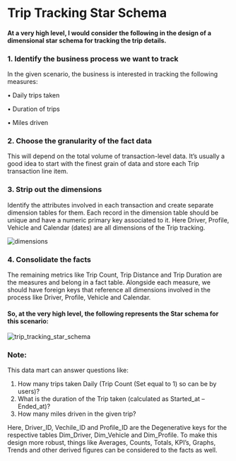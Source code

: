 # Trip Tracking Star Schema
#### At a very high level, I would consider the following in the design of a dimensional star schema for tracking the trip details.
### 1. Identify the business process we want to track
In the given scenario, the business is interested in tracking the following measures:

•	Daily trips taken

•	Duration of trips

•	Miles driven

### 2. Choose the granularity of the fact data
This will depend on the total volume of transaction-level data. It’s usually a good idea to start with the finest grain of data and store each Trip transaction line item.

### 3. Strip out the dimensions
Identify the attributes involved in each transaction and create separate dimension tables for them. Each record in the dimension table should be unique and have a numeric primary key associated to it. Here Driver, Profile, Vehicle and Calendar (dates) are all dimensions of the Trip tracking.

![dimensions](https://user-images.githubusercontent.com/47398796/52384856-33b72600-2a4d-11e9-9dc0-0be8a4bbae44.png)

### 4. Consolidate the facts
The remaining metrics like Trip Count, Trip Distance and Trip Duration are the measures and belong in a fact table. Alongside each measure, we should have foreign keys that reference all dimensions involved in the process like Driver, Profile, Vehicle and Calendar.

#### So, at the very high level, the following represents the Star schema for this scenario:

![trip_tracking_star_schema](https://user-images.githubusercontent.com/47398796/52368464-73194e80-2a1c-11e9-83df-dc7149938a78.png)

### Note:
This data mart can answer questions like:

1. How many trips taken Daily (Trip Count (Set equal to 1) so can be by users)?
2. What is the duration of the Trip taken (calculated as Started_at – Ended_at)?
3. How many miles driven in the given trip?

Here, Driver_ID, Vechile_ID and Profile_ID are the Degenerative keys for the respective tables Dim_Driver, Dim_Vehicle and Dim_Profile. To make this design more robust, things like Averages, Counts, Totals, KPI’s, Graphs, Trends and other derived figures can be considered to the facts as well.
